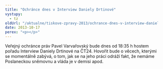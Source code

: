 ```yaml
---
title: "Ochránce dnes v Interview Daniely Drtinové"
vystupy:
  - tz
oldUrl: "/aktualne/tiskove-zpravy-2013/ochrance-dnes-v-interview-daniely-drtinove"
date: 2013-10-17
perex: "<p></p>"
---
```


<!-- imported from the old website -->

Veřejný ochránce práv Pavel Varvařovský bude dnes od 18:35 h hostem pořadu Interview Daniely Drtinové na ČT24. Hovořit bude o věcech, kterými se momentálně zabývá, o tom, jak se na jeho práci odráží fakt, že nemáme Poslaneckou sněmovnu a vláda je v demisi apod.
